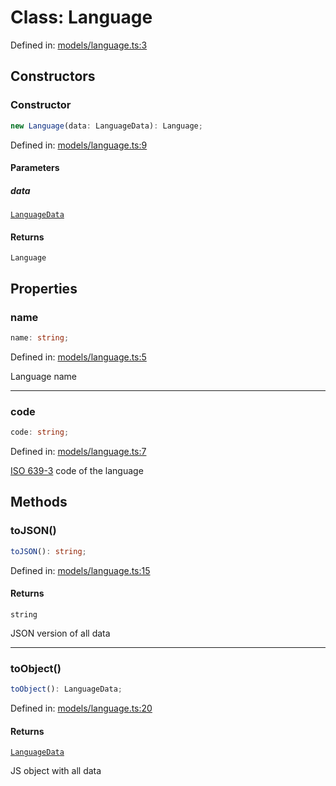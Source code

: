 # Class: Language

Defined in: [models/language.ts:3](https://github.com/iptv-org/sdk/blob/88d645d3373c4ec810ba0ec144ac251980f41667/src/models/language.ts#L3)

## Constructors

### Constructor

```ts
new Language(data: LanguageData): Language;
```

Defined in: [models/language.ts:9](https://github.com/iptv-org/sdk/blob/88d645d3373c4ec810ba0ec144ac251980f41667/src/models/language.ts#L9)

#### Parameters

##### data

[`LanguageData`](../../Types/type-aliases/LanguageData.md)

#### Returns

`Language`

## Properties

### name

```ts
name: string;
```

Defined in: [models/language.ts:5](https://github.com/iptv-org/sdk/blob/88d645d3373c4ec810ba0ec144ac251980f41667/src/models/language.ts#L5)

Language name

***

### code

```ts
code: string;
```

Defined in: [models/language.ts:7](https://github.com/iptv-org/sdk/blob/88d645d3373c4ec810ba0ec144ac251980f41667/src/models/language.ts#L7)

[ISO 639-3](https://en.wikipedia.org/wiki/ISO_639-3) code of the language

## Methods

### toJSON()

```ts
toJSON(): string;
```

Defined in: [models/language.ts:15](https://github.com/iptv-org/sdk/blob/88d645d3373c4ec810ba0ec144ac251980f41667/src/models/language.ts#L15)

#### Returns

`string`

JSON version of all data

***

### toObject()

```ts
toObject(): LanguageData;
```

Defined in: [models/language.ts:20](https://github.com/iptv-org/sdk/blob/88d645d3373c4ec810ba0ec144ac251980f41667/src/models/language.ts#L20)

#### Returns

[`LanguageData`](../../Types/type-aliases/LanguageData.md)

JS object with all data
